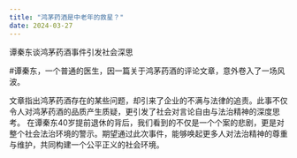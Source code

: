 ```yaml
---
title: "鸿茅药酒是中老年的救星？"
date: 2024-03-27
---
```

谭秦东谈鸿茅药酒事件引发社会深思

#谭秦东，一个普通的医生，因一篇关于鸿茅药酒的评论文章，意外卷入了一场风波。

文章指出鸿茅药酒存在的某些问题，却引来了企业的不满与法律的追责。此事不仅令人对鸿茅药酒的品质产生质疑，更引发了社会对言论自由与法治精神的深度思考。
在谭秦东40岁提前退休的背后，我们看到的不仅是一个个案的悲剧，更是对整个社会法治环境的警示。期望通过此次事件，能够唤起更多人对法治精神的尊重与维护，共同构建一个公平正义的社会环境。
